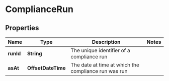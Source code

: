 

# ComplianceRun


## Properties

Name | Type | Description | Notes
------------ | ------------- | ------------- | -------------
**runId** | **String** | The unique identifier of a compliance run | 
**asAt** | **OffsetDateTime** | The date at time at which the compliance run was run | 



